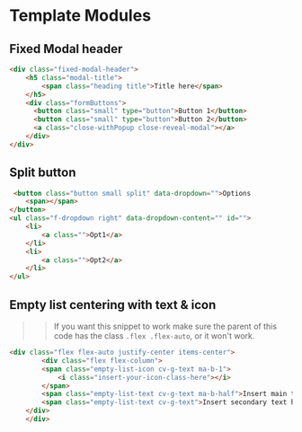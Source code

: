 # Template Modules

## Fixed Modal header

```html
<div class="fixed-modal-header">
    <h5 class="modal-title">
        <span class="heading title">Title here</span>
    </h5>
    <div class="formButtons">
      <button class="small" type="button">Button 1</button>
      <button class="small" type="button">Button 2</button>
      <a class="close-withPopup close-reveal-modal"></a>
    </div>
</div>
```

## Split button

```html
 <button class="button small split" data-dropdown="">Options
    <span></span>
</button>
<ul class="f-dropdown right" data-dropdown-content="" id="">
    <li>
        <a class="">Opt1</a>
    </li>
    <li>
        <a class="">Opt2</a>
    </li>
</ul>
```

## Empty list centering with text & icon

>> If you want this snippet to work make sure the parent of this code has the class ```.flex .flex-auto```, or it won't work.

```html
<div class="flex flex-auto justify-center items-center">
        <div class="flex flex-column">
        <span class="empty-list-icon cv-g-text ma-b-1">
            <i class="insert-your-icon-class-here"></i>
        </span>
        <span class="empty-list-text cv-g-text ma-b-half">Insert main text here</span>
        <span class="empty-list-text cv-g-text">Insert secondary text here</span>
    </div>
    </div>
```